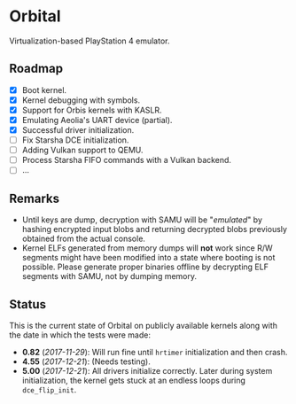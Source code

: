 Orbital
=======

Virtualization-based PlayStation 4 emulator.

## Roadmap

- [x] Boot kernel.
- [x] Kernel debugging with symbols.
- [x] Support for Orbis kernels with KASLR.
- [x] Emulating Aeolia's UART device (partial).
- [x] Successful driver initialization.
- [ ] Fix Starsha DCE initialization.
- [ ] Adding Vulkan support to QEMU.
- [ ] Process Starsha FIFO commands with a Vulkan backend.
- [ ] ...

## Remarks

- Until keys are dump, decryption with SAMU will be "_emulated_" by hashing encrypted input blobs and returning decrypted blobs previously obtained from the actual console.
- Kernel ELFs generated from memory dumps will **not** work since R/W segments might have been modified into a state where booting is not possible. Please generate proper binaries offline by decrypting ELF segments with SAMU, not by dumping memory.

## Status

This is the current state of Orbital on publicly available kernels along with the date in which the tests were made:

* __0.82__ (_2017-11-29_): Will run fine until `hrtimer` initialization and then crash.
* __4.55__ (_2017-12-21_): (Needs testing).
* __5.00__ (_2017-12-21_): All drivers initialize correctly. Later during system initialization, the kernel gets stuck at an endless loops during `dce_flip_init`.

